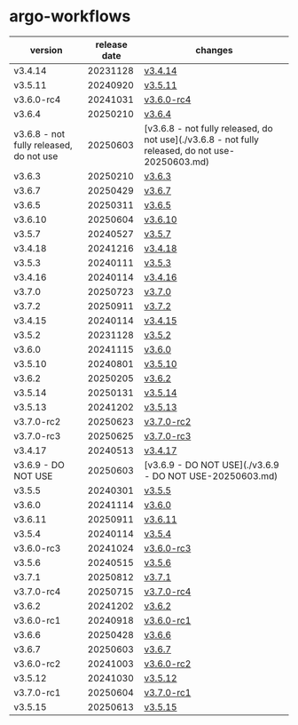 # argo-workflows	


|version|release date|changes|
|---|---|---|
|v3.4.14|20231128|[v3.4.14](./v3.4.14-20231128.md)|
|v3.5.11|20240920|[v3.5.11](./v3.5.11-20240920.md)|
|v3.6.0-rc4|20241031|[v3.6.0-rc4](./v3.6.0-rc4-20241031.md)|
|v3.6.4|20250210|[v3.6.4](./v3.6.4-20250210.md)|
|v3.6.8 - not fully released, do not use|20250603|[v3.6.8 - not fully released, do not use](./v3.6.8 - not fully released, do not use-20250603.md)|
|v3.6.3|20250210|[v3.6.3](./v3.6.3-20250210.md)|
|v3.6.7|20250429|[v3.6.7](./v3.6.7-20250429.md)|
|v3.6.5|20250311|[v3.6.5](./v3.6.5-20250311.md)|
|v3.6.10|20250604|[v3.6.10](./v3.6.10-20250604.md)|
|v3.5.7|20240527|[v3.5.7](./v3.5.7-20240527.md)|
|v3.4.18|20241216|[v3.4.18](./v3.4.18-20241216.md)|
|v3.5.3|20240111|[v3.5.3](./v3.5.3-20240111.md)|
|v3.4.16|20240114|[v3.4.16](./v3.4.16-20240114.md)|
|v3.7.0|20250723|[v3.7.0](./v3.7.0-20250723.md)|
|v3.7.2|20250911|[v3.7.2](./v3.7.2-20250911.md)|
|v3.4.15|20240114|[v3.4.15](./v3.4.15-20240114.md)|
|v3.5.2|20231128|[v3.5.2](./v3.5.2-20231128.md)|
|v3.6.0|20241115|[v3.6.0](./v3.6.0-20241115.md)|
|v3.5.10|20240801|[v3.5.10](./v3.5.10-20240801.md)|
|v3.6.2|20250205|[v3.6.2](./v3.6.2-20250205.md)|
|v3.5.14|20250131|[v3.5.14](./v3.5.14-20250131.md)|
|v3.5.13|20241202|[v3.5.13](./v3.5.13-20241202.md)|
|v3.7.0-rc2|20250623|[v3.7.0-rc2](./v3.7.0-rc2-20250623.md)|
|v3.7.0-rc3|20250625|[v3.7.0-rc3](./v3.7.0-rc3-20250625.md)|
|v3.4.17|20240513|[v3.4.17](./v3.4.17-20240513.md)|
|v3.6.9 - DO NOT USE|20250603|[v3.6.9 - DO NOT USE](./v3.6.9 - DO NOT USE-20250603.md)|
|v3.5.5|20240301|[v3.5.5](./v3.5.5-20240301.md)|
|v3.6.0|20241114|[v3.6.0](./v3.6.0-20241114.md)|
|v3.6.11|20250911|[v3.6.11](./v3.6.11-20250911.md)|
|v3.5.4|20240114|[v3.5.4](./v3.5.4-20240114.md)|
|v3.6.0-rc3|20241024|[v3.6.0-rc3](./v3.6.0-rc3-20241024.md)|
|v3.5.6|20240515|[v3.5.6](./v3.5.6-20240515.md)|
|v3.7.1|20250812|[v3.7.1](./v3.7.1-20250812.md)|
|v3.7.0-rc4|20250715|[v3.7.0-rc4](./v3.7.0-rc4-20250715.md)|
|v3.6.2|20241202|[v3.6.2](./v3.6.2-20241202.md)|
|v3.6.0-rc1|20240918|[v3.6.0-rc1](./v3.6.0-rc1-20240918.md)|
|v3.6.6|20250428|[v3.6.6](./v3.6.6-20250428.md)|
|v3.6.7|20250603|[v3.6.7](./v3.6.7-20250603.md)|
|v3.6.0-rc2|20241003|[v3.6.0-rc2](./v3.6.0-rc2-20241003.md)|
|v3.5.12|20241030|[v3.5.12](./v3.5.12-20241030.md)|
|v3.7.0-rc1|20250604|[v3.7.0-rc1](./v3.7.0-rc1-20250604.md)|
|v3.5.15|20250613|[v3.5.15](./v3.5.15-20250613.md)|
